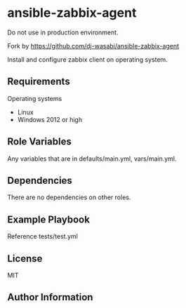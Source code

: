 ansible-zabbix-agent
=========

Do not use in production environment.

Fork by https://github.com/dj-wasabi/ansible-zabbix-agent

Install and configure zabbix client on operating system.

Requirements
------------

Operating systems
  - Linux
  - Windows 2012 or high

Role Variables
--------------

Any variables that are in defaults/main.yml, vars/main.yml.

Dependencies
------------

There are no dependencies on other roles.

Example Playbook
----------------

Reference tests/test.yml

License
-------

MIT

Author Information
------------------